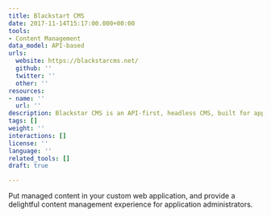 ```yaml
---
title: Blackstart CMS
date: 2017-11-14T15:17:00.000+00:00
tools:
- Content Management
data_model: API-based
urls:
  website: https://blackstarcms.net/
  github: ''
  twitter: ''
  other: ''
resources:
- name: ''
  url: ''
description: Blackstar CMS is an API-first, headless CMS, built for application developers.
tags: []
weight: ''
interactions: []
license: ''
language: ''
related_tools: []
draft: true

---
```

Put managed content in your custom web application, and provide a delightful content management experience for application administrators.